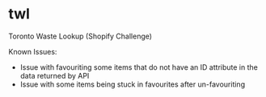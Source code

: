 # twl
Toronto Waste Lookup (Shopify Challenge)

Known Issues:
- Issue with favouriting some items that do not have an ID attribute in the data returned by API
- Issue with some items being stuck in favourites after un-favouriting
